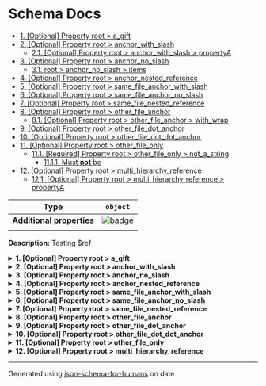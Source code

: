 # Schema Docs

- [1. [Optional] Property root > a_gift](#a_gift)
- [2. [Optional] Property root > anchor_with_slash](#anchor_with_slash)
  - [2.1. [Optional] Property root > anchor_with_slash > propertyA](#anchor_with_slash_propertyA)
- [3. [Optional] Property root > anchor_no_slash](#anchor_no_slash)
  - [3.1. root > anchor_no_slash > items](#anchor_no_slash_items)
- [4. [Optional] Property root > anchor_nested_reference](#anchor_nested_reference)
- [5. [Optional] Property root > same_file_anchor_with_slash](#same_file_anchor_with_slash)
- [6. [Optional] Property root > same_file_anchor_no_slash](#same_file_anchor_no_slash)
- [7. [Optional] Property root > same_file_nested_reference](#same_file_nested_reference)
- [8. [Optional] Property root > other_file_anchor](#other_file_anchor)
  - [8.1. [Optional] Property root > other_file_anchor > with_wrap](#other_file_anchor_with_wrap)
- [9. [Optional] Property root > other_file_dot_anchor](#other_file_dot_anchor)
- [10. [Optional] Property root > other_file_dot_dot_anchor](#other_file_dot_dot_anchor)
- [11. [Optional] Property root > other_file_only](#other_file_only)
  - [11.1. [Required] Property root > other_file_only > not_a_string](#other_file_only_not_a_string)
    - [11.1.1. Must **not** be](#autogenerated_heading_2)
- [12. [Optional] Property root > multi_hierarchy_reference](#multi_hierarchy_reference)
  - [12.1. [Optional] Property root > multi_hierarchy_reference > propertyA](#multi_hierarchy_reference_propertyA)

| Type                      | `object`                                                                                                            |
| ------------------------- | ------------------------------------------------------------------------------------------------------------------- |
| **Additional properties** | [![badge](https://img.shields.io/badge/Any+type-allowed-green)](# "Additional Properties of any type are allowed.") |
|                           |                                                                                                                     |

**Description:** Testing $ref

<details>
<summary><strong> <a name="a_gift"></a>1. [Optional] Property root > a_gift</strong>  

</summary>
<blockquote>

| Type                      | `string`                                                                                                            |
| ------------------------- | ------------------------------------------------------------------------------------------------------------------- |
| **Additional properties** | [![badge](https://img.shields.io/badge/Any+type-allowed-green)](# "Additional Properties of any type are allowed.") |
| **Defined in**            | #/definitions/gift                                                                                                  |
|                           |                                                                                                                     |

**Description:** A gift, or is it?

</blockquote>
</details>

<details>
<summary><strong> <a name="anchor_with_slash"></a>2. [Optional] Property root > anchor_with_slash</strong>  

</summary>
<blockquote>

| Type                      | `object`                                                                                                            |
| ------------------------- | ------------------------------------------------------------------------------------------------------------------- |
| **Additional properties** | [![badge](https://img.shields.io/badge/Any+type-allowed-green)](# "Additional Properties of any type are allowed.") |
| **Defined in**            | #/definitions/object_def                                                                                            |
|                           |                                                                                                                     |

<details>
<summary><strong> <a name="anchor_with_slash_propertyA"></a>2.1. [Optional] Property root > anchor_with_slash > propertyA</strong>  

</summary>
<blockquote>

| Type                      | `string`                                                                                                            |
| ------------------------- | ------------------------------------------------------------------------------------------------------------------- |
| **Additional properties** | [![badge](https://img.shields.io/badge/Any+type-allowed-green)](# "Additional Properties of any type are allowed.") |
|                           |                                                                                                                     |

**Description:** Description for object_def/items/propertyA

</blockquote>
</details>

</blockquote>
</details>

<details>
<summary><strong> <a name="anchor_no_slash"></a>3. [Optional] Property root > anchor_no_slash</strong>  

</summary>
<blockquote>

| Type                      | `array of string`                                                                                                   |
| ------------------------- | ------------------------------------------------------------------------------------------------------------------- |
| **Additional properties** | [![badge](https://img.shields.io/badge/Any+type-allowed-green)](# "Additional Properties of any type are allowed.") |
| **Defined in**            | #definitions/array_def                                                                                              |
|                           |                                                                                                                     |

**Description:** Description for array_def

|                      | Array restrictions |
| -------------------- | ------------------ |
| **Min items**        | N/A                |
| **Max items**        | N/A                |
| **Items unicity**    | False              |
| **Additional items** | False              |
| **Tuple validation** | See below          |
|                      |                    |

| Each item of this array must be | Description |
| ------------------------------- | ----------- |
| [items](#anchor_no_slash_items) | -           |
|                                 |             |

### <a name="anchor_no_slash_items"></a>3.1. root > anchor_no_slash > items

| Type                      | `string`                                                                                                            |
| ------------------------- | ------------------------------------------------------------------------------------------------------------------- |
| **Additional properties** | [![badge](https://img.shields.io/badge/Any+type-allowed-green)](# "Additional Properties of any type are allowed.") |
|                           |                                                                                                                     |

</blockquote>
</details>

<details>
<summary><strong> <a name="anchor_nested_reference"></a>4. [Optional] Property root > anchor_nested_reference</strong>  

</summary>
<blockquote>

| Type                      | `string`                                                                                                            |
| ------------------------- | ------------------------------------------------------------------------------------------------------------------- |
| **Additional properties** | [![badge](https://img.shields.io/badge/Any+type-allowed-green)](# "Additional Properties of any type are allowed.") |
| **Defined in**            | #/definitions/reference_def                                                                                         |
|                           |                                                                                                                     |

</blockquote>
</details>

<details>
<summary><strong> <a name="same_file_anchor_with_slash"></a>5. [Optional] Property root > same_file_anchor_with_slash</strong>  

</summary>
<blockquote>

| Type                      | `string`                                                                                                            |
| ------------------------- | ------------------------------------------------------------------------------------------------------------------- |
| **Additional properties** | [![badge](https://img.shields.io/badge/Any+type-allowed-green)](# "Additional Properties of any type are allowed.") |
| **Defined in**            | references.json#/definitions/string_def                                                                             |
|                           |                                                                                                                     |

**Description:** Description for string_def

</blockquote>
</details>

<details>
<summary><strong> <a name="same_file_anchor_no_slash"></a>6. [Optional] Property root > same_file_anchor_no_slash</strong>  

</summary>
<blockquote>

| Type                      | `object`                                                                                                            |
| ------------------------- | ------------------------------------------------------------------------------------------------------------------- |
| **Additional properties** | [![badge](https://img.shields.io/badge/Any+type-allowed-green)](# "Additional Properties of any type are allowed.") |
| **Same definition as**    | `[anchor_with_slash](#anchor_with_slash)`                                                                           |
|                           |                                                                                                                     |

</blockquote>
</details>

<details>
<summary><strong> <a name="same_file_nested_reference"></a>7. [Optional] Property root > same_file_nested_reference</strong>  

</summary>
<blockquote>

| Type                      | `string`                                                                                                            |
| ------------------------- | ------------------------------------------------------------------------------------------------------------------- |
| **Additional properties** | [![badge](https://img.shields.io/badge/Any+type-allowed-green)](# "Additional Properties of any type are allowed.") |
| **Same definition as**    | `[anchor_nested_reference](#anchor_nested_reference)`                                                               |
|                           |                                                                                                                     |

</blockquote>
</details>

<details>
<summary><strong> <a name="other_file_anchor"></a>8. [Optional] Property root > other_file_anchor</strong>  

</summary>
<blockquote>

| Type                      | `object`                                                                                                            |
| ------------------------- | ------------------------------------------------------------------------------------------------------------------- |
| **Additional properties** | [![badge](https://img.shields.io/badge/Any+type-allowed-green)](# "Additional Properties of any type are allowed.") |
| **Defined in**            | with_descriptions.json#/definitions/gift                                                                            |
|                           |                                                                                                                     |

**Description:** The delivery is a gift, no prices displayed

<details>
<summary><strong> <a name="other_file_anchor_with_wrap"></a>8.1. [Optional] Property root > other_file_anchor > with_wrap</strong>  

</summary>
<blockquote>

| Type                      | `boolean`                                                                                                           |
| ------------------------- | ------------------------------------------------------------------------------------------------------------------- |
| **Additional properties** | [![badge](https://img.shields.io/badge/Any+type-allowed-green)](# "Additional Properties of any type are allowed.") |
|                           |                                                                                                                     |

</blockquote>
</details>

</blockquote>
</details>

<details>
<summary><strong> <a name="other_file_dot_anchor"></a>9. [Optional] Property root > other_file_dot_anchor</strong>  

</summary>
<blockquote>

| Type                      | `object`                                                                                                            |
| ------------------------- | ------------------------------------------------------------------------------------------------------------------- |
| **Additional properties** | [![badge](https://img.shields.io/badge/Any+type-allowed-green)](# "Additional Properties of any type are allowed.") |
| **Same definition as**    | `[other_file_anchor](#other_file_anchor)`                                                                           |
|                           |                                                                                                                     |

**Description:** The delivery is a gift, no prices displayed

</blockquote>
</details>

<details>
<summary><strong> <a name="other_file_dot_dot_anchor"></a>10. [Optional] Property root > other_file_dot_dot_anchor</strong>  

</summary>
<blockquote>

| Type                      | `object`                                                                                                            |
| ------------------------- | ------------------------------------------------------------------------------------------------------------------- |
| **Additional properties** | [![badge](https://img.shields.io/badge/Any+type-allowed-green)](# "Additional Properties of any type are allowed.") |
| **Same definition as**    | `[other_file_anchor](#other_file_anchor)`                                                                           |
|                           |                                                                                                                     |

**Description:** The delivery is a gift, no prices displayed

</blockquote>
</details>

<details>
<summary><strong> <a name="other_file_only"></a>11. [Optional] Property root > other_file_only</strong>  

</summary>
<blockquote>

| Type                      | `object`                                                                                                            |
| ------------------------- | ------------------------------------------------------------------------------------------------------------------- |
| **Additional properties** | [![badge](https://img.shields.io/badge/Any+type-allowed-green)](# "Additional Properties of any type are allowed.") |
| **Defined in**            | combining_not.json                                                                                                  |
|                           |                                                                                                                     |

**Description:** Test schema with a not

<details>
<summary><strong> <a name="other_file_only_not_a_string"></a>11.1. [Required] Property root > other_file_only > not_a_string</strong>  

</summary>
<blockquote>

| Type                      | `combining`                                                                                                         |
| ------------------------- | ------------------------------------------------------------------------------------------------------------------- |
| **Additional properties** | [![badge](https://img.shields.io/badge/Any+type-allowed-green)](# "Additional Properties of any type are allowed.") |
|                           |                                                                                                                     |

#### <a name="autogenerated_heading_2"></a>11.1.1. Must **not** be

| Type                      | `string`                                                                                                            |
| ------------------------- | ------------------------------------------------------------------------------------------------------------------- |
| **Additional properties** | [![badge](https://img.shields.io/badge/Any+type-allowed-green)](# "Additional Properties of any type are allowed.") |
|                           |                                                                                                                     |

</blockquote>
</details>

</blockquote>
</details>

<details>
<summary><strong> <a name="multi_hierarchy_reference"></a>12. [Optional] Property root > multi_hierarchy_reference</strong>  

</summary>
<blockquote>

| Type                      | `object`                                                                                                            |
| ------------------------- | ------------------------------------------------------------------------------------------------------------------- |
| **Additional properties** | [![badge](https://img.shields.io/badge/Any+type-allowed-green)](# "Additional Properties of any type are allowed.") |
| **Defined in**            | reference_schemas/intermediate.json#/properties/cross_file_reference                                                |
|                           |                                                                                                                     |

<details>
<summary><strong> <a name="multi_hierarchy_reference_propertyA"></a>12.1. [Optional] Property root > multi_hierarchy_reference > propertyA</strong>  

</summary>
<blockquote>

| Type                      | `string`                                                                                                            |
| ------------------------- | ------------------------------------------------------------------------------------------------------------------- |
| **Additional properties** | [![badge](https://img.shields.io/badge/Any+type-allowed-green)](# "Additional Properties of any type are allowed.") |
|                           |                                                                                                                     |

**Description:** Contents of propertyA in final.json

</blockquote>
</details>

</blockquote>
</details>

----------------------------------------------------------------------------------------------------------------------------
Generated using [json-schema-for-humans](https://github.com/coveooss/json-schema-for-humans) on date
